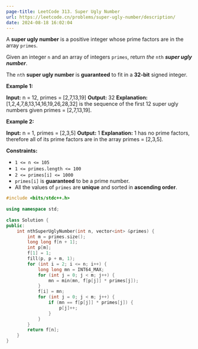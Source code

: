 ```yaml
---
page-title: LeetCode 313. Super Ugly Number
url: https://leetcode.cn/problems/super-ugly-number/description/
date: 2024-08-18 16:02:04
---
```

A **super ugly number** is a positive integer whose prime factors are in the array `primes`.

Given an integer `n` and an array of integers `primes`, return *the* `nth` ***super ugly number***.

The `nth` **super ugly number** is **guaranteed** to fit in a **32-bit** signed integer.

**Example 1:**

**Input:** n = 12, primes = \[2,7,13,19\]
**Output:** 32
**Explanation:** \[1,2,4,7,8,13,14,16,19,26,28,32\] is the sequence of the first 12 super ugly numbers given primes = \[2,7,13,19\].

**Example 2:**

**Input:** n = 1, primes = \[2,3,5\]
**Output:** 1
**Explanation:** 1 has no prime factors, therefore all of its prime factors are in the array primes = \[2,3,5\].

**Constraints:**

-   `1 <= n <= 105`
-   `1 <= primes.length <= 100`
-   `2 <= primes[i] <= 1000`
-   `primes[i]` is **guaranteed** to be a prime number.
-   All the values of `primes` are **unique** and sorted in **ascending order**.

```cpp
#include <bits/stdc++.h>  
  
using namespace std;  
  
class Solution {  
public:  
    int nthSuperUglyNumber(int n, vector<int> &primes) {  
        int m = primes.size();  
        long long f[n + 1];  
        int p[m];  
        f[1] = 1;  
        fill(p, p + m, 1);  
        for (int i = 2; i <= n; i++) {  
            long long mn = INT64_MAX;  
            for (int j = 0; j < m; j++) {  
                mn = min(mn, f[p[j]] * primes[j]);  
            }  
            f[i] = mn;  
            for (int j = 0; j < m; j++) {  
                if (mn == f[p[j]] * primes[j]) {  
                    p[j]++;  
                }  
            }  
        }  
        return f[n];  
    }  
}
```
